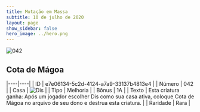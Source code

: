 ```yaml
---
title: Mutação em Massa
subtitle: 10 de julho de 2020
layout: page
show_sidebar: false
hero_image: ../hero.png
---
```


![042](https://cdn.keyforgegame.com/media/card_front/pt/479_042_7Q74Q6F772X7_pt.png)

## Cota de Mágoa

|----|----|
| ID | e7e06134-5c2d-4124-a7a9-33137b4813e4 |
| Número | 042 |
| Casa | ![Dis](https://archonarcana.com/images/thumb/e/e8/Dis.png/22px-Dis.png "Dis") |
| Tipo | Melhoria |
| Bônus | 1A |
| Texto | Esta criatura ganha: Após um jogador escolher Dis como sua casa ativa, coloque Cota de Mágoa no arquivo de seu dono   e destrua esta criatura. |
| Raridade | Rara |
